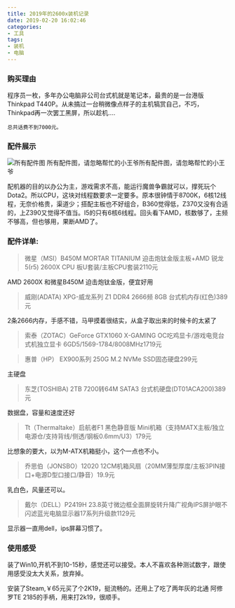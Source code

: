 ```yaml
---
title: 2019年的2600x装机记录
date: 2019-02-20 16:02:46
categories:
- 工具
tags:
- 装机
- 电脑
---
```


### 购买理由

程序员一枚，多年办公电脑非公司台式机就是笔记本，最贵的是一台港版Thinkpad T440P。从未搞过一台稍微像点样子的主机犒赏自己，不巧，Thinkpad再一次罢工黑屏，所以趁机....

    总共话费不到7000元。



   

### 配件展示
![所有配件图](666888758.jpg)
所有配件图，请忽略帮忙的小王爷所有配件图，请忽略帮忙的小王爷

配机器的目的以办公为主，游戏需求不高，能运行魔兽争霸就可以，撑死玩个Dota2。所以CPU，这块对线程数要求一定要多。原本很钟情于8700K，6核12线程，无奈价格贵，渠道少；搭配主板也不好组合，B360觉得低，Z370又没有合适的，上Z390又觉得不值当。I5的只有6核6线程。回头看下AMD，核数够了，主频不够高，但也够用，果断AMD了。

### 配件详单:

> 微星（MSI）B450M MORTAR TITANIUM 迫击炮钛金版主板+AMD 锐龙 5(r5) 2600X CPU 板U套装/主板CPU套装2110元

AMD 2600X 和微星B450M 迫击炮钛金版，便宜好用

> 威刚(ADATA) XPG-威龙系列 Z1 DDR4 2666频 8GB 台式机内存(红色)389元

2条2666内存，手感不错，马甲摸着很结实，从盒子取出来的时候卡的太紧了

> 索泰（ZOTAC）GeForce GTX1060 X-GAMING OC吃鸡显卡/游戏电竞台式机独立显卡 6GD5/1569-1784/8008MHz1719元


> 惠普（HP） EX900系列 250G M.2 NVMe SSD固态硬盘299元

主硬盘

> 东芝(TOSHIBA) 2TB 7200转64M SATA3 台式机硬盘(DT01ACA200)389元

数据盘，容量和速度还好

> Tt（Thermaltake）启航者F1 黑色静音版 Mini机箱（支持MATX主板/独立电源仓/支持背线/侧透/钢板0.6mm/U3）179元

比想象的要大，以为M-ATX机箱挺小，这个一点也不小。

> 乔思伯（JONSBO）12020 12CM机箱风扇（20MM薄型厚度/主板3PIN接口+电源D型口接口/静音）19.9元

乳白色，风量还可以。

> 戴尔（DELL）P2419H 23.8英寸微边框全面屏旋转升降广视角IPS屏护眼不闪滤蓝光电脑显示器17系列升级款1129元

显示器一直用dell，ips屏幕习惯了。

### 使用感受 
装了Win10,开机不到10-15秒，感觉还可以接受。本人不喜欢各种测试数字，跟使用感受没太大关系，放弃掉。

安装了Steam,￥65元买了个2K19，挺流畅的。还用上了吃了两年灰的北通 阿修罗TE 2185的手柄，用来打2k19，很顺手。
